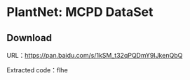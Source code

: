 # PlantNet: MCPD DataSet

## Download

URL：https://pan.baidu.com/s/1kSM_t32qPQDmY9IJkenQbQ

Extracted code：flhe


